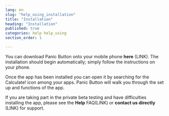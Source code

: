```yaml
---
lang: en
slug: "help_using_installation"
title: "Installation"
heading: "Installation"
published: true
categories: help help_using
section_order: 1

---
```


You can download Panic Button onto your mobile phone **here** (LINK).  The installation should begin automatically; simply follow the instructions on your phone. 

Once the app has been installed you can open it by searching for the Calculate! icon among your apps. Panic Button will walk you through the set up and functions of the app.

If you are taking part in the private beta testing and have difficulties installing the app, please see the **Help** FAQ(LINK) or **contact us directly** (LINK) for support.
